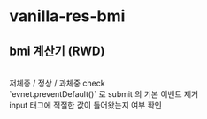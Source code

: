 # vanilla-res-bmi

## bmi 계산기 (RWD)
<br>
저체중 / 정상 / 과체중 check
<br>
`evnet.preventDefault()` 로 submit 의 기본 이벤트 제거
<br>
input 태그에 적절한 값이 들어왔는지 여부 확인

